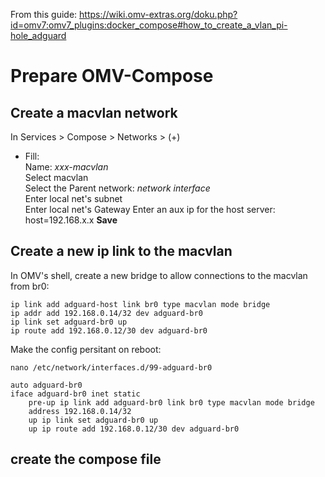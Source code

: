 From this guide: https://wiki.omv-extras.org/doku.php?id=omv7:omv7_plugins:docker_compose#how_to_create_a_vlan_pi-hole_adguard
# Prepare OMV-Compose
## Create a macvlan network
In Services > Compose > Networks > (+)
- Fill:  
  Name: _xxx-macvlan_  
  Select macvlan  
  Select the Parent network: _network interface_  
  Enter local net's subnet  
  Enter local net's Gateway
  Enter an aux ip for the host server: host=192.168.x.x
  **Save**
## Create a new ip link to the macvlan
In OMV's shell, create a new bridge to allow connections to the macvlan from br0:
```
ip link add adguard-host link br0 type macvlan mode bridge
ip addr add 192.168.0.14/32 dev adguard-br0
ip link set adguard-br0 up
ip route add 192.168.0.12/30 dev adguard-br0
```
Make the config persitant on reboot:
```
nano /etc/network/interfaces.d/99-adguard-br0
```
```
auto adguard-br0
iface adguard-br0 inet static
    pre-up ip link add adguard-br0 link br0 type macvlan mode bridge
    address 192.168.0.14/32
    up ip link set adguard-br0 up
    up ip route add 192.168.0.12/30 dev adguard-br0
```
## create the compose file

